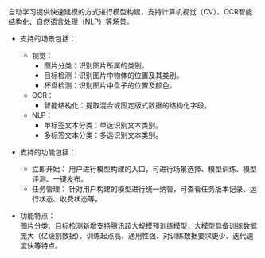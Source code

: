 自动学习提供快速建模的方式进行模型构建，支持计算机视觉（CV）、OCR智能结构化、自然语言处理（NLP）等场景。  

- 支持的场景包括：
  - 视觉：
    -  图片分类：识别图片所属的类别。
    -  目标检测：识别图片中物体的位置及其类别。
    -  杯盘检测：识别图片中盘子的位置及颜色。
  - OCR：
    -  智能结构化：提取混合或固定版式数据的结构化字段。
  - NLP：
    - 单标签文本分类：单选识别文本类别。
    - 多标签文本分类：多选识别文本类别。

- 支持的功能包括：
  - 立即开始： 用户进行模型构建的入口，可进行场景选择、模型训练、模型评测、一键发布。
  - 任务管理： 针对用户构建的模型进行统一纳管，可查看任务版本记录、运行状态、收费状态等。

- 功能特点：  
  图片分类、目标检测新增支持腾讯超大规模预训练模型，大模型具备训练数据庞大（亿级别数据）、训练起点高、通用性强、对训练数据要求更少、迭代速度快等特点。



